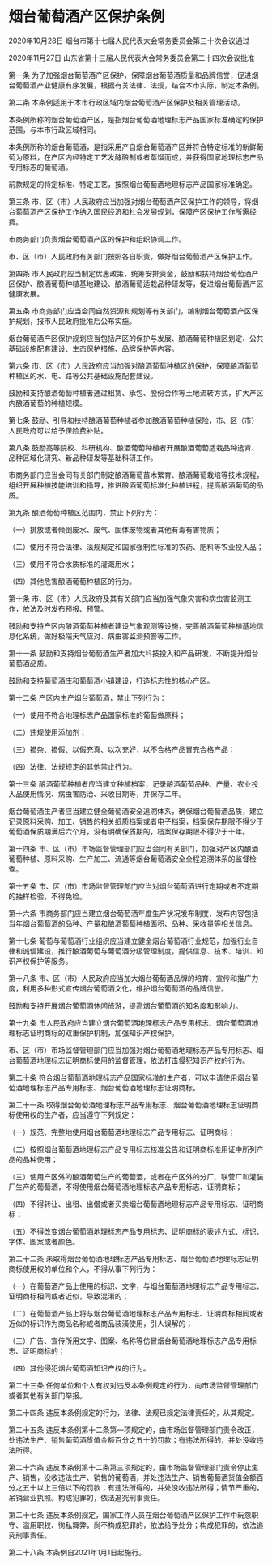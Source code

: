 # 烟台葡萄酒产区保护条例

2020年10月28日 烟台市第十七届人民代表大会常务委员会第三十次会议通过

2020年11月27日 山东省第十三届人民代表大会常务委员会第二十四次会议批准

<!-- INFO END -->

第一条 为了加强烟台葡萄酒产区保护，保障烟台葡萄酒质量和品牌信誉，促进烟台葡萄酒产业健康有序发展，根据有关法律、法规，结合本市实际，制定本条例。

第二条 本条例适用于本市行政区域内烟台葡萄酒产区保护及相关管理活动。

本条例所称的烟台葡萄酒产区，是指烟台葡萄酒地理标志产品国家标准确定的保护范围，与本市行政区域相同。

本条例所称的烟台葡萄酒，是指采用产自烟台葡萄酒产区并符合特定标准的新鲜葡萄为原料，在产区内经特定工艺发酵酿制或者蒸馏而成，并获得国家地理标志产品专用标志的葡萄酒。

前款规定的特定标准、特定工艺，按照烟台葡萄酒地理标志产品国家标准确定。

第三条 市、区（市）人民政府应当加强对烟台葡萄酒产区保护工作的领导，将烟台葡萄酒产区保护工作纳入国民经济和社会发展规划，保障产区保护工作所需经费。

市商务部门负责烟台葡萄酒产区的保护和组织协调工作。

市、区（市）人民政府有关部门按照各自职责，做好烟台葡萄酒产区保护工作。

第四条 市人民政府应当制定优惠政策，统筹安排资金，鼓励和扶持烟台葡萄酒产区保护、酿酒葡萄种植基地建设、酿酒葡萄适栽品种研发等，促进烟台葡萄酒产区健康发展。

第五条 市商务部门应当会同自然资源和规划等有关部门，编制烟台葡萄酒产区保护规划，报市人民政府批准后公布实施。

烟台葡萄酒产区保护规划应当包括产区的保护与发展、酿酒葡萄种植区划定、公共基础设施配套建设、生态保护措施、品牌保护等内容。

第六条 市、区（市）人民政府应当加强对酿酒葡萄种植区的保护，保障酿酒葡萄种植区的水、电、路等公共基础设施配套建设。

鼓励和支持酿酒葡萄种植者通过租赁、承包、股份合作等土地流转方式，扩大产区内酿酒葡萄的种植规模。

第七条 鼓励、引导和扶持酿酒葡萄种植者参加酿酒葡萄种植保险，市、区（市）人民政府可以给予保险费补贴。

第八条 鼓励高等院校、科研机构、酿酒葡萄种植者开展酿酒葡萄适栽品种选育、品种区域化研究、新品种研发等基础科研工作。

市商务部门应当会同有关部门制定酿酒葡萄苗木繁育、酿酒葡萄栽培等技术规程，组织开展种植技能培训和指导，推进酿酒葡萄标准化种植进程，提高酿酒葡萄的品质。

第九条 酿酒葡萄种植区范围内，禁止下列行为：

（一）排放或者倾倒废水、废气、固体废物或者其他有毒有害物质；

（二）使用不符合法律、法规规定和国家强制性标准的农药、肥料等农业投入品；

（三）使用不符合水质标准的灌溉用水；

（四）其他危害酿酒葡萄种植区的行为。

第十条 市、区（市）人民政府及其有关部门应当加强气象灾害和病虫害监测工作，依法及时发布预报、预警。

鼓励和支持产区内酿酒葡萄种植者建设气象观测等设施，完善酿酒葡萄种植基地信息化系统，做好极端天气应对、病虫害监测预警等工作。

第十一条 鼓励和支持烟台葡萄酒生产者加大科技投入和产品研发，不断提升烟台葡萄酒品质。

鼓励和支持葡萄酒庄和葡萄酒小镇建设，打造标志性的核心产区。

第十二条 产区内生产烟台葡萄酒，禁止下列行为：

（一）使用不符合地理标志产品国家标准的葡萄做原料；

（二）违规使用添加剂；

（三）掺杂、掺假、以假充真、以次充好，以不合格产品冒充合格产品；

（四）法律、法规规定的其他禁止行为。

第十三条 酿酒葡萄种植者应当建立种植档案，记录酿酒葡萄品种、产量、农业投入品使用情况、病虫害防治、采收日期等，并保存二年。

烟台葡萄酒生产者应当建立健全葡萄酒安全追溯体系，确保烟台葡萄酒品质，建立记录原料采购、加工、销售的相关纸质档案或者电子档案，档案保存期限不得少于葡萄酒保质期满后六个月，没有明确保质期的，档案保存期限不得少于十年。

第十四条 市、区（市）市场监督管理部门应当会同有关部门，加强对产区内酿酒葡萄种植、原料采购、生产加工、流通等烟台葡萄酒安全全程追溯体系的监督检查。

第十五条 市、区（市）市场监督管理部门应当对烟台葡萄酒进行定期或者不定期的抽样检验，不得免检。

第十六条 市商务部门应当建立烟台葡萄酒年度生产状况发布制度，发布内容包括当年烟台葡萄酒的品种、产量和酿酒葡萄种植面积、品种、采收量等相关信息。

第十七条 葡萄与葡萄酒行业组织应当建立健全烟台葡萄酒行业规范，加强行业自律和诚信建设，推行酿酒葡萄与葡萄酒分级管理制度，提供信息、技术、培训、知识产权保护等服务。

第十八条 市、区（市）人民政府应当加大烟台葡萄酒品牌的培育、宣传和推广力度，利用多种形式宣传烟台葡萄酒文化，维护烟台葡萄酒的品牌信誉。

鼓励和支持开展烟台葡萄酒休闲旅游，提高烟台葡萄酒的知名度和影响力。

第十九条 市人民政府应当建立烟台葡萄酒地理标志产品专用标志、烟台葡萄酒地理标志证明商标的双重保护机制，加强知识产权保护。

市、区（市）市场监督管理部门应当加强对烟台葡萄酒地理标志产品专用标志、烟台葡萄酒地理标志证明商标使用的监督管理，依法打击侵犯知识产权的行为。

第二十条 符合烟台葡萄酒地理标志产品国家标准的生产者，可以申请使用烟台葡萄酒地理标志产品专用标志、烟台葡萄酒地理标志证明商标。

第二十一条 取得烟台葡萄酒地理标志产品专用标志、烟台葡萄酒地理标志证明商标使用权的生产者，应当遵守下列规定：

（一）规范、完整地使用烟台葡萄酒地理标志产品专用标志、证明商标；

（二）按照烟台葡萄酒地理标志产品专用标志核准公告和证明商标准用证中所列产品的品种使用；

（三）使用产区外的酿酒葡萄生产的葡萄酒，或者在产区外的分厂、联营厂和灌装厂生产的葡萄酒，不得使用烟台葡萄酒地理标志产品专用标志、证明商标；

（四）不得转让、出租、出借或者买卖烟台葡萄酒地理标志产品专用标志、证明商标；

（五）不得改变烟台葡萄酒地理标志产品专用标志、证明商标的表述方式、标识、字体、图案或者颜色。

第二十二条 未取得烟台葡萄酒地理标志产品专用标志、烟台葡萄酒地理标志证明商标使用权的单位和个人，不得从事下列行为：

（一）在葡萄酒产品上使用的标识、文字，与烟台葡萄酒地理标志产品专用标志、证明商标相同或者近似，导致混淆的；

（二）在葡萄酒产品上将与烟台葡萄酒地理标志产品专用标志、证明商标相同或者近似的标识作为商品名称或者商品装潢使用，引人误解的；

（三）广告、宣传所用文字、图案、名称等仿冒烟台葡萄酒地理标志产品专用标志、证明商标的；

（四）其他侵犯烟台葡萄酒知识产权的行为。

第二十三条 任何单位和个人有权对违反本条例规定的行为，向市场监督管理部门或者其他有关部门举报。

第二十四条 违反本条例规定的行为，法律、法规已规定法律责任的，从其规定。

第二十五条 违反本条例第十二条第一项规定的，由市场监督管理部门责令改正，处违法生产、销售葡萄酒货值金额百分之五十的罚款；有违法所得的，并处没收违法所得。

第二十六条 违反本条例第十二条第三项规定的，由市场监督管理部门责令停止生产、销售，没收违法生产、销售的葡萄酒，并处违法生产、销售葡萄酒货值金额百分之五十以上三倍以下的罚款；有违法所得的，并处没收违法所得；情节严重的，吊销营业执照。构成犯罪的，依法追究刑事责任。

第二十七条 违反本条例规定，国家工作人员在烟台葡萄酒产区保护工作中玩忽职守、滥用职权、徇私舞弊，尚不构成犯罪的，依法给予处分；构成犯罪的，依法追究刑事责任。

第二十八条 本条例自2021年1月1日起施行。

